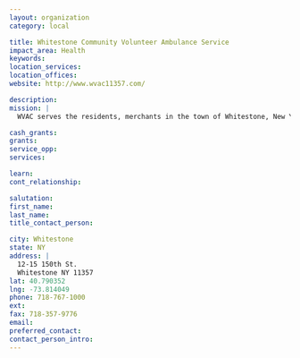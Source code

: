 ```yaml
---
layout: organization
category: local

title: Whitestone Community Volunteer Ambulance Service
impact_area: Health
keywords: 
location_services: 
location_offices: 
website: http://www.wvac11357.com/

description: 
mission: |
  WVAC serves the residents, merchants in the town of Whitestone, New York City

cash_grants: 
grants: 
service_opp: 
services: 

learn: 
cont_relationship: 

salutation: 
first_name: 
last_name: 
title_contact_person: 

city: Whitestone
state: NY
address: |
  12-15 150th St.  
  Whitestone NY 11357
lat: 40.790352
lng: -73.814049
phone: 718-767-1000
ext: 
fax: 718-357-9776
email: 
preferred_contact: 
contact_person_intro: 
---
```

